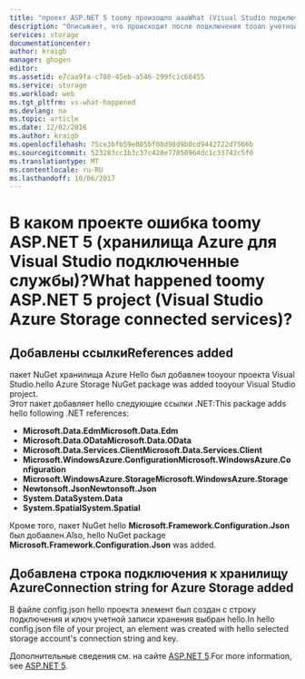 ```yaml
---
title: "проект ASP.NET 5 toomy произошло aaaWhat (Visual Studio подключенные службы) | Документы Microsoft"
description: "Описывает, что происходит после подключения tooan учетной записи хранилища Azure в проекте Visual Studio ASP.NET 5 с помощью Visual Studio подключенные службы"
services: storage
documentationcenter: 
author: kraigb
manager: ghogen
editor: 
ms.assetid: e7caa9fa-c780-45eb-a546-299fc1c68455
ms.service: storage
ms.workload: web
ms.tgt_pltfrm: vs-what-happened
ms.devlang: na
ms.topic: article
ms.date: 12/02/2016
ms.author: kraigb
ms.openlocfilehash: 75ce3bfb59e085bf08d98d9b0cd9442722d7566b
ms.sourcegitcommit: 523283cc1b3c37c428e77850964dc1c33742c5f0
ms.translationtype: MT
ms.contentlocale: ru-RU
ms.lasthandoff: 10/06/2017
---
```

# <a name="what-happened-toomy-aspnet-5-project-visual-studio-azure-storage-connected-services"></a><span data-ttu-id="48748-103">В каком проекте ошибка toomy ASP.NET 5 (хранилища Azure для Visual Studio подключенные службы)?</span><span class="sxs-lookup"><span data-stu-id="48748-103">What happened toomy ASP.NET 5 project (Visual Studio Azure Storage connected services)?</span></span>
## <a name="references-added"></a><span data-ttu-id="48748-104">Добавлены ссылки</span><span class="sxs-lookup"><span data-stu-id="48748-104">References added</span></span>
<span data-ttu-id="48748-105">пакет NuGet хранилища Azure Hello был добавлен tooyour проекта Visual Studio.</span><span class="sxs-lookup"><span data-stu-id="48748-105">hello Azure Storage NuGet package was added tooyour Visual Studio project.</span></span>  
<span data-ttu-id="48748-106">Этот пакет добавляет hello следующие ссылки .NET:</span><span class="sxs-lookup"><span data-stu-id="48748-106">This package adds hello following .NET references:</span></span>

* <span data-ttu-id="48748-107">**Microsoft.Data.Edm**</span><span class="sxs-lookup"><span data-stu-id="48748-107">**Microsoft.Data.Edm**</span></span>
* <span data-ttu-id="48748-108">**Microsoft.Data.OData**</span><span class="sxs-lookup"><span data-stu-id="48748-108">**Microsoft.Data.OData**</span></span>
* <span data-ttu-id="48748-109">**Microsoft.Data.Services.Client**</span><span class="sxs-lookup"><span data-stu-id="48748-109">**Microsoft.Data.Services.Client**</span></span>
* <span data-ttu-id="48748-110">**Microsoft.WindowsAzure.Configuration**</span><span class="sxs-lookup"><span data-stu-id="48748-110">**Microsoft.WindowsAzure.Configuration**</span></span>
* <span data-ttu-id="48748-111">**Microsoft.WindowsAzure.Storage**</span><span class="sxs-lookup"><span data-stu-id="48748-111">**Microsoft.WindowsAzure.Storage**</span></span>
* <span data-ttu-id="48748-112">**Newtonsoft.Json**</span><span class="sxs-lookup"><span data-stu-id="48748-112">**Newtonsoft.Json**</span></span>
* <span data-ttu-id="48748-113">**System.Data**</span><span class="sxs-lookup"><span data-stu-id="48748-113">**System.Data**</span></span>
* <span data-ttu-id="48748-114">**System.Spatial**</span><span class="sxs-lookup"><span data-stu-id="48748-114">**System.Spatial**</span></span>

<span data-ttu-id="48748-115">Кроме того, пакет NuGet hello **Microsoft.Framework.Configuration.Json** был добавлен.</span><span class="sxs-lookup"><span data-stu-id="48748-115">Also, hello NuGet package **Microsoft.Framework.Configuration.Json** was added.</span></span>

## <a name="connection-string-for-azure-storage-added"></a><span data-ttu-id="48748-116">Добавлена строка подключения к хранилищу Azure</span><span class="sxs-lookup"><span data-stu-id="48748-116">Connection string for Azure Storage added</span></span>
<span data-ttu-id="48748-117">В файле config.json hello проекта элемент был создан с строку подключения и ключ учетной записи хранения выбран hello.</span><span class="sxs-lookup"><span data-stu-id="48748-117">In hello config.json file of your project, an element was created with hello selected storage account's connection string and key.</span></span>

<span data-ttu-id="48748-118">Дополнительные сведения см. на сайте [ASP.NET 5](http://www.asp.net/vnext).</span><span class="sxs-lookup"><span data-stu-id="48748-118">For more information, see [ASP.NET 5](http://www.asp.net/vnext).</span></span>

